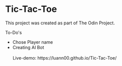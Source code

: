 # Tic-Tac-Toe


This project was created as part of The Odin Project.

<p>To-Do's</p>
<ul>
<li> Chose Player name </li>
<li> Creating AI Bot </li>

<br>
Live-demo: https://luann00.github.io/Tic-Tac-Toe/

<br>


